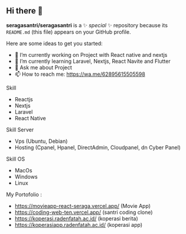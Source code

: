 ## Hi there 👋


**seragasantri/seragasantri** is a ✨ _special_ ✨ repository because its `README.md` (this file) appears on your GitHub profile.

Here are some ideas to get you started:

- 🔭 I’m currently working on Project with React native and nextjs
- 🌱 I’m currently learning Laravel, Nextjs, React Navite and Flutter
- 💬 Ask me about Project
- 📫 How to reach me: https://wa.me/62895615505598

Skill 
- Reactjs
- Nextjs
- Laravel
- React Native

Skill Server
- Vps (Ubuntu, Debian)
- Hosting (Cpanel, Hpanel, DirectAdmin, Cloudpanel, dn Cyber Panel)

Skill OS
- MacOs
- Windows
- Linux 

My Portofolio :
- https://movieapp-react-seraga.vercel.app/ (Movie App)
- https://coding-web-ten.vercel.app/ (santri coding clone)
- https://koperasi.radenfatah.ac.id/ (koperasi berita)
- https://koperasiapp.radenfatah.ac.id/ (koperasi app)
